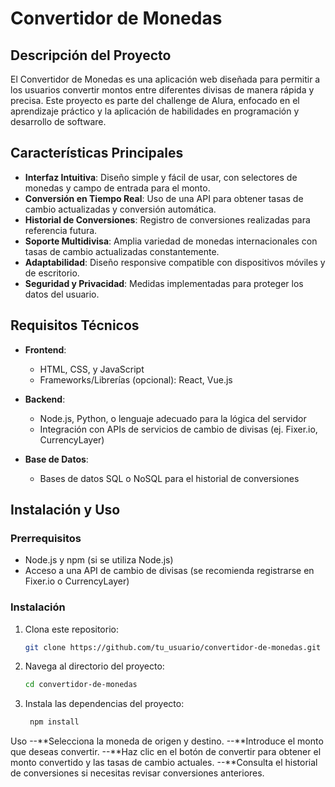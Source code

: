 # Convertidor de Monedas

## Descripción del Proyecto

El Convertidor de Monedas es una aplicación web diseñada para permitir a los usuarios convertir montos entre diferentes divisas de manera rápida y precisa. Este proyecto es parte del challenge de Alura, enfocado en el aprendizaje práctico y la aplicación de habilidades en programación y desarrollo de software.

## Características Principales

- **Interfaz Intuitiva**: Diseño simple y fácil de usar, con selectores de monedas y campo de entrada para el monto.
- **Conversión en Tiempo Real**: Uso de una API para obtener tasas de cambio actualizadas y conversión automática.
- **Historial de Conversiones**: Registro de conversiones realizadas para referencia futura.
- **Soporte Multidivisa**: Amplia variedad de monedas internacionales con tasas de cambio actualizadas constantemente.
- **Adaptabilidad**: Diseño responsive compatible con dispositivos móviles y de escritorio.
- **Seguridad y Privacidad**: Medidas implementadas para proteger los datos del usuario.

## Requisitos Técnicos

- **Frontend**:
  - HTML, CSS, y JavaScript
  - Frameworks/Librerías (opcional): React, Vue.js

- **Backend**:
  - Node.js, Python, o lenguaje adecuado para la lógica del servidor
  - Integración con APIs de servicios de cambio de divisas (ej. Fixer.io, CurrencyLayer)

- **Base de Datos**:
  - Bases de datos SQL o NoSQL para el historial de conversiones

## Instalación y Uso

### Prerrequisitos

- Node.js y npm (si se utiliza Node.js)
- Acceso a una API de cambio de divisas (se recomienda registrarse en Fixer.io o CurrencyLayer)

### Instalación

1. Clona este repositorio:
   ```bash
   git clone https://github.com/tu_usuario/convertidor-de-monedas.git

2. Navega al directorio del proyecto:
   ```bash
   cd convertidor-de-monedas
   
3. Instala las dependencias del proyecto:
   ```bash
    npm install

Uso
--**Selecciona la moneda de origen y destino.
--**Introduce el monto que deseas convertir.
--**Haz clic en el botón de convertir para obtener el monto convertido y las tasas de cambio actuales.
--**Consulta el historial de conversiones si necesitas revisar conversiones anteriores.   

   
